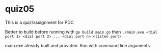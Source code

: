 # quiz05

This is a quiz/assignment for PDC

Better to build before running with `go build main.go` then `./main.exe <dial port 1> <dial port 2> ... <dial port n> <listen port>`

main.exe already built and provided. Run with command line arguments
